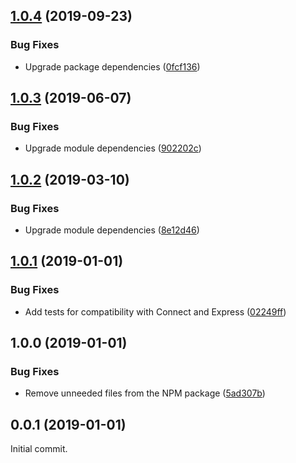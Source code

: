 ## [1.0.4](https://github.com/prantlf/connect-block-favicon/compare/v1.0.3...v1.0.4) (2019-09-23)

### Bug Fixes

* Upgrade package dependencies ([0fcf136](https://github.com/prantlf/connect-block-favicon/commit/0fcf136))

## [1.0.3](https://github.com/prantlf/connect-block-favicon/compare/v1.0.2...v1.0.3) (2019-06-07)

### Bug Fixes

* Upgrade module dependencies ([902202c](https://github.com/prantlf/connect-block-favicon/commit/902202c))

## [1.0.2](https://github.com/prantlf/connect-block-favicon/compare/v1.0.1...v1.0.2) (2019-03-10)

### Bug Fixes

* Upgrade module dependencies ([8e12d46](https://github.com/prantlf/connect-block-favicon/commit/8e12d46))

## [1.0.1](https://github.com/prantlf/connect-block-favicon/compare/v1.0.0...v1.0.1) (2019-01-01)

### Bug Fixes

* Add tests for compatibility with Connect and Express ([02249ff](https://github.com/prantlf/connect-block-favicon/commit/02249ff))

## 1.0.0 (2019-01-01)

### Bug Fixes

* Remove unneeded files from the NPM package ([5ad307b](https://github.com/prantlf/connect-block-favicon/commit/5ad307b))

## 0.0.1 (2019-01-01)

Initial commit.
